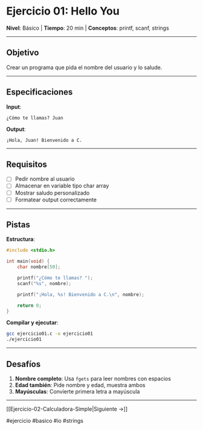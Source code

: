 # Ejercicio 01: Hello You

**Nivel**: Básico | **Tiempo**: 20 min | **Conceptos**: printf, scanf, strings

---

## Objetivo

Crear un programa que pida el nombre del usuario y lo salude.

---

## Especificaciones

**Input**:
```
¿Cómo te llamas? Juan
```

**Output**:
```
¡Hola, Juan! Bienvenido a C.
```

---

## Requisitos

- [ ] Pedir nombre al usuario
- [ ] Almacenar en variable tipo char array
- [ ] Mostrar saludo personalizado
- [ ] Formatear output correctamente

---

## Pistas

**Estructura**:
```c
#include <stdio.h>

int main(void) {
    char nombre[50];

    printf("¿Cómo te llamas? ");
    scanf("%s", nombre);

    printf("¡Hola, %s! Bienvenido a C.\n", nombre);

    return 0;
}
```

**Compilar y ejecutar**:
```bash
gcc ejercicio01.c -o ejercicio01
./ejercicio01
```

---

## Desafíos

1. **Nombre completo**: Usa `fgets` para leer nombres con espacios
2. **Edad también**: Pide nombre y edad, muestra ambos
3. **Mayúsculas**: Convierte primera letra a mayúscula

---

[[Ejercicio-02-Calculadora-Simple|Siguiente →]]

#ejercicio #basico #io #strings
